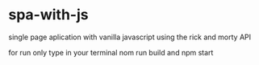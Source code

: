 # spa-with-js
single page aplication with vanilla javascript using the rick and morty API

for run only type in your terminal nom run build and npm start
